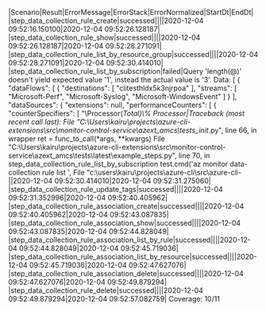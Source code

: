 |Scenario|Result|ErrorMessage|ErrorStack|ErrorNormalized|StartDt|EndDt|
|step_data_collection_rule_create|successed||||2020-12-04 09:52:16.150100|2020-12-04 09:52:26.128187|
|step_data_collection_rule_show|successed||||2020-12-04 09:52:26.128187|2020-12-04 09:52:28.271091|
|step_data_collection_rule_list_by_resource_group|successed||||2020-12-04 09:52:28.271091|2020-12-04 09:52:30.414010|
|step_data_collection_rule_list_by_subscription|failed|Query 'length(@)' doesn't yield expected value '1', instead the actual value is '3'. Data:  [   {     "dataFlows": [       {         "destinations": [           "clitesthldx5k3njrpoa"         ],         "streams": [           "Microsoft-Perf",           "Microsoft-Syslog",           "Microsoft-WindowsEvent"         ]       }     ],     "dataSources": {       "extensions": null,       "performanceCounters": [         {           "counterSpecifiers": [             "\\Processor(_Total)\\% Processor|Traceback (most recent call last):   File "C:\Users\kairu\projects\azure-cli-extensions\src\monitor-control-service\azext_amcs\tests\__init__.py", line 66, in wrapper     ret = func_to_call(*args, **kwargs)   File "C:\Users\kairu\projects\azure-cli-extensions\src\monitor-control-service\azext_amcs\tests\latest\example_steps.py", line 70, in step_data_collection_rule_list_by_subscription     test.cmd('az monitor data-collection rule list ',   File "c:\users\kairu\projects\azure-cli\src\azure-cli-||2020-12-04 09:52:30.414010|2020-12-04 09:52:31.275060|
|step_data_collection_rule_update_tags|successed||||2020-12-04 09:52:31.352996|2020-12-04 09:52:40.405962|
|step_data_collection_rule_association_create|successed||||2020-12-04 09:52:40.405962|2020-12-04 09:52:43.087835|
|step_data_collection_rule_association_show|successed||||2020-12-04 09:52:43.087835|2020-12-04 09:52:44.828049|
|step_data_collection_rule_association_list_by_rule|successed||||2020-12-04 09:52:44.828049|2020-12-04 09:52:45.719036|
|step_data_collection_rule_association_list_by_resource|successed||||2020-12-04 09:52:45.719036|2020-12-04 09:52:47.627076|
|step_data_collection_rule_association_delete|successed||||2020-12-04 09:52:47.627076|2020-12-04 09:52:49.879294|
|step_data_collection_rule_delete|successed||||2020-12-04 09:52:49.879294|2020-12-04 09:52:57.082759|
Coverage: 10/11

